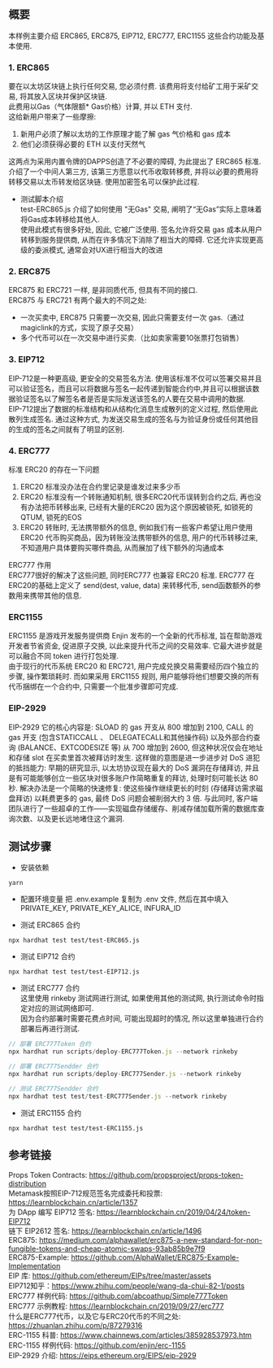 ## 概要  
本样例主要介绍 ERC865, ERC875, EIP712, ERC777, ERC1155 这些合约功能及基本使用.

### 1. ERC865 
要在以太坊区块链上执行任何交易, 您必须付费. 该费用将支付给矿工用于采矿交易, 将其放入区块并保护区块链.   
此费用以Gas（气体限额* Gas​​价格）计算, 并以 ETH 支付.   
这给新用户带来了一些摩擦:   

1. 新用户必须了解以太坊的工作原理才能了解 gas 气价格和 gas 成本   
2. 他们必须获得必要的 ETH 以支付天然气   
 
这两点为采用内置令牌的DAPPS创造了不必要的障碍, 为此提出了 ERC865 标准.   
介绍了一个中间人第三方, 该第三方愿意以代币收取转移费, 并将以必要的费用将转移交易以太币转发给区块链. 使用加密签名可以保护此过程.  
- 测试脚本介绍   
test-ERC865.js 介绍了如何使用 "无Gas" 交易, 阐明了“无Gas”实际上意味着将Gas成本转移给其他人.      
使用此模式有很多好处, 因此, 它被广泛使用. 签名允许将交易 gas 成本从用户转移到服务提供商, 从而在许多情况下消除了相当大的障碍. 它还允许实现更高级的委派模式, 通常会对UX进行相当大的改进  

### 2. ERC875
ERC875 和 ERC721 一样, 是非同质代币, 但具有不同的接口.   
ERC875 与 ERC721 有两个最大的不同之处:  
- 一次买卖中, ERC875 只需要一次交易, 因此只需要支付一次 gas.（通过magiclink的方式，实现了原子交易）  
- 多个代币可以在一次交易中进行买卖.（比如卖家需要10张票打包销售）
  
### 3. EIP712  
EIP-712是一种更高级, 更安全的交易签名方法. 使用该标准不仅可以签署交易并且可以验证签名，而且可以将数据与签名一起传递到智能合约中,并且可以根据该数据验证签名以了解签名者是否是实际发送该签名的人要在交易中调用的数据.       
EIP-712提出了数据的标准结构和从结构化消息生成散列的定义过程, 然后使用此散列生成签名. 通过这种方式, 为发送交易生成的签名与为验证身份或任何其他目的生成的签名之间就有了明显的区别.  

### 4. ERC777    
标准 ERC20 的存在一下问题 
1. ERC20 标准没办法在合约里记录是谁发过来多少币  
2. ERC20 标准没有一个转账通知机制, 很多ERC20代币误转到合约之后, 再也没有办法把币转移出来, 已经有大量的ERC20 因为这个原因被锁死, 如锁死的QTUM, 锁死的EOS   
3. ERC20 转账时, 无法携带额外的信息, 例如我们有一些客户希望让用户使用 ERC20 代币购买商品，因为转账没法携带额外的信息, 用户的代币转移过来, 不知道用户具体要购买哪件商品, 从而展加了线下额外的沟通成本  

ERC777 作用   
ERC777很好的解决了这些问题, 同时ERC777 也兼容 ERC20 标准. ERC777 在 ERC20的基础上定义了 send(dest, value, data) 来转移代币, send函数额外的参数用来携带其他的信息. 

### ERC1155 
ERC1155 是游戏开发服务提供商 Enjin 发布的一个全新的代币标准, 旨在帮助游戏开发者节省资金, 促进原子交换, 以此来提升代币之间的交易效率. 它最大进步就是可以融合不同 token 进行打包处理.  
由于现行的代币系统 ERC20 和 ERC721, 用户完成兑换交易需要经历四个独立的步骤, 操作繁琐耗时. 而如果采用 ERC1155 规则, 用户能够将他们想要交换的所有代币捆绑在一个合约中, 只需要一个批准步骤即可完成. 


### EIP-2929  
 EIP-2929 它的核心内容是: SLOAD 的 gas 开支从 800 增加到 2100, CALL 的 gas 开支 (包含STATICCALL 、 DELEGATECALL和其他操作码) 以及外部合约查询 (BALANCE、EXTCODESIZE 等) 从 700 增加到 2600, 但这种状况仅会在地址和存储 slot 在买卖里首次被拜访时发生. 这样做的意图是进一步进步对 DoS 进犯的抵挡能力: 早期的研究显示, 以太坊协议现在最大的 DoS 漏洞在存储拜访, 并且是有可能能够创立一些区块对很多账户作简略重复的拜访, 处理时刻可能长达 80 秒. 解决办法是一个简略的快速修复: 使这些操作继续更长的时刻 (存储拜访需求磁盘拜访) 以耗费更多的 gas, 最终 DoS 问题会被削弱大约 3 倍. 与此同时, 客户端团队进行了一些超卓的工作——实现磁盘存储缓存、削减存储加载所需的数据库查询次数、以及更长远地堵住这个漏洞.

## 测试步骤 
- 安装依赖 
```
yarn
```

- 配置环境变量 
把 .env.example 复制为 .env 文件, 然后在其中填入 PRIVATE_KEY, PRIVATE_KEY_ALICE, INFURA_ID

- 测试 ERC865 合约
```
npx hardhat test test/test-ERC865.js 
``` 

- 测试 EIP712 合约
```
npx hardhat test test/test-EIP712.js 
``` 

- 测试 ERC777 合约  
这里使用 rinkeby 测试网进行测试, 如果使用其他的测试网, 执行测试命令时指定对应的测试网络即可.  
因为合约部署时需要花费点时间, 可能出现超时的情况, 所以这里单独进行合约部署后再进行测试. 
```ts
// 部署 ERC777Token 合约
npx hardhat run scripts/deploy-ERC777Token.js --network rinkeby 

// 部署 ERC777Sendder 合约
npx hardhat run scripts/deploy-ERC777Sender.js --network rinkeby

// 测试 ERC777Sendder 合约
npx hardhat test test/test-ERC777Sender.js --network rinkeby
``` 

- 测试 ERC1155 合约
```
npx hardhat test test/test-ERC1155.js 
``` 



## 参考链接
Props Token Contracts:  https://github.com/propsproject/props-token-distribution    
Metamask按照EIP-712规范签名完成委托和投票: https://learnblockchain.cn/article/1357    
为 DApp 编写 EIP712 签名: https://learnblockchain.cn/2019/04/24/token-EIP712  
链下 EIP2612 签名:  https://learnblockchain.cn/article/1496  
ERC875: https://medium.com/alphawallet/erc875-a-new-standard-for-non-fungible-tokens-and-cheap-atomic-swaps-93ab85b9e7f9  
ERC875-Example: https://github.com/AlphaWallet/ERC875-Example-Implementation   
EIP 库:  https://github.com/ethereum/EIPs/tree/master/assets   
EIP712知乎：https://www.zhihu.com/people/wang-da-chui-82-1/posts  
ERC777 样例代码: https://github.com/abcoathup/Simple777Token  
ERC777 示例教程: https://learnblockchain.cn/2019/09/27/erc777  
什么是ERC777代币，以及它与ERC20代币的不同之处: https://zhuanlan.zhihu.com/p/87279316  
ERC-1155 科普: https://www.chainnews.com/articles/385928537973.htm  
ERC-1155 样例代码:  https://github.com/enjin/erc-1155   
EIP-2929 介绍: https://eips.ethereum.org/EIPS/eip-2929  